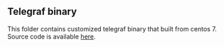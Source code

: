 ## Telegraf binary

This folder contains customized telegraf binary that built from centos 7. Source code is available [here](https://github.com/blacksourcez/telegraf/tree/htcondor).
